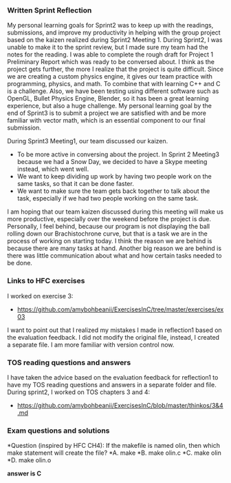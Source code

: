 ### Written Sprint Reflection

My personal learning goals for Sprint2 was to keep up with the readings, submissions, and improve my productivity in helping with the group project based on the kaizen realized during Sprint2 Meeting 1. During Sprint2, I was unable to make it to the sprint review, but I made sure my team had the notes for the reading. I was able to complete the rough draft for Project 1 Preliminary Report which was ready to be conversed about. I think as the project gets further, the more I realize that the project is quite difficult. Since we are creating a custom physics engine, it gives our team practice with programming, physics, and math. To combine that with learning C++ and C is a challenge. Also, we have been testing using different software such as OpenGL, Bullet Physics Engine, Blender, so it has been a great learning experience, but also a huge challenge. My personal learning goal by the end of Sprint3 is to submit a project we are satisfied with and be more familiar with vector math, which is an essential component to our final submission.

During Sprint3 Meeting1, our team discussed our kaizen. 
  * To be more active in conversing about the project. In Sprint 2 Meeting3 because we had a Snow Day, we decided to have a Skype meeting instead, which went well.
  * We want to keep dividing up work by having two people work on the same tasks, so that it can be done faster. 
  * We want to make sure the team gets back together to talk about the task, especially if we had two people working on the same task.

I am hoping that our team kaizen discussed during this meeting will make us more productive, especially over the weekend before the project is due. Personally, I feel behind, because our program is not displaying the ball rolling down our Brachistochrone curve, but that is a task we are in the process of working on starting today. I think the reason we are behind is because there are many tasks at hand. Another big reason we are behind is there was little communication about what and how certain tasks needed to be done. 

### Links to HFC exercises

I worked on exercise 3:
 * https://github.com/amybohbeanii/ExercisesInC/tree/master/exercises/ex03

I want to point out that I realized my mistakes I made in reflection1 based on the evaluation feedback. I did not modify the original file, instead, I created a separate file. I am more familiar with version control now.

### TOS reading questions and answers

I have taken the advice based on the evaluation feedback for reflection1 to have my TOS reading questions and answers in a separate folder and file. During sprint2, I worked on TOS chapters 3 and 4:
 * https://github.com/amybohbeanii/ExercisesInC/blob/master/thinkos/3&4.md
 
### Exam questions and solutions

 *Question (inspired by HFC CH4): If the makefile is named olin, then which make statement will create the file?
 *A. make
 *B. make olin.c
 *C. make olin
 *D. make olin.o

**answer is C**  
